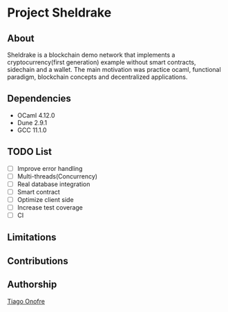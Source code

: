 # Project Sheldrake

## About
Sheldrake is a blockchain demo network that implements a cryptocurrency(first generation) example without smart contracts, sidechain and a wallet. The main motivation was practice ocaml, functional paradigm, blockchain concepts and decentralized applications.

## Dependencies
- OCaml 4.12.0
- Dune 2.9.1
- GCC 11.1.0

## TODO List
- [ ] Improve error handling
- [ ] Multi-threads(Concurrency)
- [ ] Real database integration
- [ ] Smart contract
- [ ] Optimize client side
- [ ] Increase test coverage
- [ ] CI

## Limitations

## Contributions

## Authorship
[Tiago Onofre](https://github.com/OnofreTZK)
